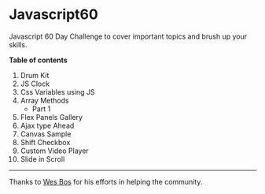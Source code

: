 # Javascript60
Javascript 60 Day Challenge to cover important topics and brush up your skills.

**Table of contents**


1. Drum Kit
1. JS Clock
1. Css Variables using JS
2. Array Methods
    + Part 1
1. Flex Panels Gallery
1. Ajax type Ahead
1. Canvas Sample
1. Shift Checkbox
1. Custom Video Player
1. Slide in Scroll
---

Thanks to [Wes Bos](https://twitter.com/wesbos
) for his efforts in helping the community.
